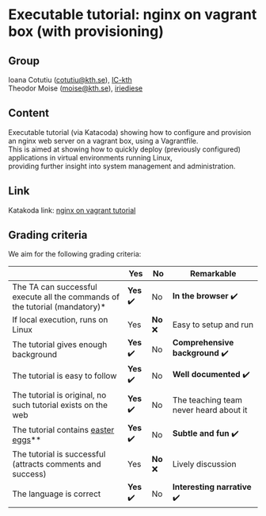 # Executable tutorial: nginx on vagrant box (with provisioning)

## Group
Ioana Cotutiu (cotutiu@kth.se), [IC-kth](https://github.com/IC-kth)  
Theodor Moise (moise@kth.se), [iriediese](https://github.com/iriediese)

## Content
Executable tutorial (via Katacoda) showing how to configure and provision an nginx web server on a vagrant box, using a Vagrantfile.  
This is aimed at showing how to quickly deploy (previously configured) applications in virtual environments running Linux,  
providing further insight into system management and administration.

## Link
Katakoda link: [nginx on vagrant tutorial](https://www.katacoda.com/ic/scenarios/nginx_on_vagrant)

## Grading criteria

We aim for the following grading criteria:

|                                             | Yes | No | Remarkable |
|-------------------------------------------- | ----|----|-------------|
|The TA can successful execute all the commands of the tutorial (mandatory)* | **Yes** :heavy_check_mark: | No | **In the browser** :heavy_check_mark: |
|If local execution, runs on Linux | Yes | **No** :x: | Easy to setup and run  |
|The tutorial gives enough background | **Yes** :heavy_check_mark: | No | **Comprehensive background** :heavy_check_mark: |
|The tutorial is easy to follow  | **Yes** :heavy_check_mark: | No | **Well documented** :heavy_check_mark: |
|The tutorial is original, no such tutorial exists on the web | **Yes** :heavy_check_mark: | No | The teaching team never heard about it |
|The tutorial contains [easter eggs](https://github.com/OrkoHunter/python-easter-eggs)** | **Yes** :heavy_check_mark: | No | **Subtle and fun** :heavy_check_mark: |
|The tutorial is successful (attracts comments and success) | Yes | **No** :x: | Lively discussion |
|The language is correct | **Yes** :heavy_check_mark: | No | **Interesting narrative** :heavy_check_mark: |
